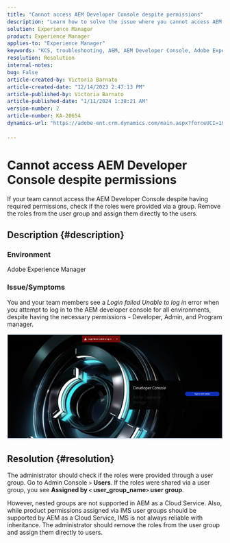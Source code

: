 ```yaml
---
title: "Cannot access AEM Developer Console despite permissions"
description: "Learn how to solve the issue where you cannot access AEM Developer Console even with permissions. Check if the roles are provided through a user group."
solution: Experience Manager
product: Experience Manager
applies-to: "Experience Manager"
keywords: "KCS, troubleshooting, AEM, AEM Developer Console, Adobe Experience Manager, access, permissions, user groups"
resolution: Resolution
internal-notes: 
bug: False
article-created-by: Victoria Barnato
article-created-date: "12/14/2023 2:47:13 PM"
article-published-by: Victoria Barnato
article-published-date: "1/11/2024 1:38:21 AM"
version-number: 2
article-number: KA-20654
dynamics-url: "https://adobe-ent.crm.dynamics.com/main.aspx?forceUCI=1&pagetype=entityrecord&etn=knowledgearticle&id=6c7e48a6-8f9a-ee11-be37-6045bd006b25"

---
```

# Cannot access AEM Developer Console despite permissions


If your team cannot access the AEM Developer Console despite having required permissions, check if the roles were provided via a group. Remove the roles from the user group and assign them directly to the users.

## Description {#description}


### Environment

Adobe Experience Manager

### Issue/Symptoms

You and your team members see a *Login failed Unable to log in* error when you attempt to log in to the AEM developer console for all environments, despite having the necessary permissions - Developer, Admin, and Program manager.



![](assets/___6d7e48a6-8f9a-ee11-be37-6045bd006b25___.png)


## Resolution {#resolution}


The administrator should check if the roles were provided through a user group. Go to Admin Console `>`  <b>Users</b>. If the roles were shared via a user group, you see <b>Assigned by `<` user_group_name`>`  user group</b>.

However, nested groups are not supported in AEM as a Cloud Service. Also, while product permissions assigned via IMS user groups should be supported by AEM as a Cloud Service, IMS is not always reliable with inheritance. The administrator should remove the roles from the user group and assign them directly to users.
